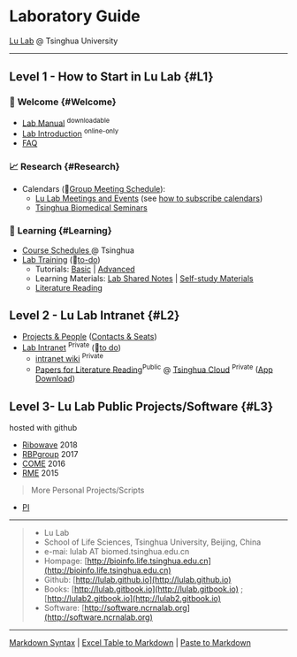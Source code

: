 # Laboratory Guide 

[Lu Lab](http://bioinfo.life.tsinghua.edu.cn) @ Tsinghua University

---

## Level 1 - How to Start in Lu Lab {#L1}

### 🎉 **Welcome** {#Welcome}

* [Lab Manual](https://cloud.tsinghua.edu.cn/f/d48e8cdb0803439186ca/) <sup>downloadable</sup>
* [Lab Introduction](https://www.jianguoyun.com/p/DTwqZJAQsJbvBRj2s2U) <sup>online-only</sup>
* [FAQ](https://lulab.github.io/FAQ)

### 📈 **Research** {#Research}

* Calendars (🚩[Group Meeting Schedule](https://cloud.tsinghua.edu.cn/f/007eef8425d549a68255/)):
  * [Lu Lab Meetings and Events](https://calendar.google.com/calendar/embed?src=rhfq9d5sr46lqjpg3vd1ncbosc%40group.calendar.google.com&ctz=Asia%2FShanghai) \(see [how to subscribe calendars](https://lulab.github.io/cal)\)
  * [Tsinghua Biomedical Seminars](https://calendar.google.com/calendar/embed?src=hrabiq5okeupg1tfnpa7g9qqr0%40group.calendar.google.com&ctz=Asia%2FShanghai)

### 📖 **Learning**  {#Learning}

* [Course Schedules ](https://lulab.github.io/courses) @ Tsinghua
* [Lab Training](https://lulab.github.io/training) (🚩[to-do](https://github.com/lulab/training/projects/1?fullscreen=true))
   * Tutorials: [Basic](https://lulab2.gitbook.io/teaching)  \|  [Advanced](https://lulab.gitbook.io/training)
   * Learning Materials: [Lab Shared Notes](https://www.evernote.com/pub/luzhiustc/lulabsharednotes) \| [Self-study Materials](https://cloud.tsinghua.edu.cn/d/e63019c19d59449992fc/)
   * [Literature Reading](https://cloud.tsinghua.edu.cn/d/d2b6ca8a4cce49438f59/) 


## Level 2 - Lu Lab Intranet {#L2}

* [Projects & People](https://www.evernote.com/l/ABIzDmxWoeZDC4T3dMoiGqzgNYENpX3Nvl0) ([Contacts & Seats](https://www.icloud.com/numbers/0jOfAXxHScDY51I-g0RwT1YKQ))
* [Lab Intranet](http://lulab.github.io/intranet) <sup>Private</sup> (🚩[to do](https://github.com/lulab/intranet/projects/1?fullscreen=true))
  * [intranet wiki](https://github.com/lulab/intranet/wiki) <sup>Private</sup>
  * [Papers for Literature Reading](https://cloud.tsinghua.edu.cn/d/d2b6ca8a4cce49438f59/)<sup>Public</sup>  @ [Tsinghua Cloud](https://cloud.tsinghua.edu.cn) <sup>Private</sup> ([App Download](https://www.seafile.com/download))





## Level 3- Lu Lab Public Projects/Software {#L3}
hosted with github

* [Ribowave](http://lulab.github.io/Ribowave) 2018
* [RBPgroup](https://github.com/lulab/RBPgroup) 2017
* [COME](https://github.com/lulab/COME) 2016
* [RME](https://github.com/lulab/RME) 2015

> More Personal Projects/Scripts

* [PI](http://urluzhi.github.io/scripts) 


---

> * Lu Lab
> * School of Life Sciences, Tsinghua University, Beijing, China
> * e-mai: lulab AT biomed.tsinghua.edu.cn
> * Hompage: [http://bioinfo.life.tsinghua.edu.cn](http://bioinfo.life.tsinghua.edu.cn)
> * Github: [http://lulab.github.io](http://lulab.github.io)
> * Books: [http://lulab.gitbook.io](http://lulab.gitbook.io) ; [http://lulab2.gitbook.io](http://lulab2.gitbook.io)
> * Software: [http://software.ncrnalab.org](http://software.ncrnalab.org)


---

[Markdown Syntax](https://github.com/adam-p/markdown-here/wiki/Markdown-Cheatsheet) \| [Excel Table to Markdown](https://www.tablesgenerator.com/markdown_tables) \| [Paste to Markdown](https://euangoddard.github.io/clipboard2markdown/)



